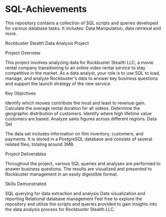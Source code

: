 # SQL-Achievements
This repository contains a collection of SQL scripts and queries developed for various database tasks. It includes:  Data Manipulation, data retrieval and more.

Rockbuster Stealth Data Analysis Project

Project Overview

This project involves analyzing data for Rockbuster Stealth LLC, a movie rental company transitioning to an online video rental service to stay competitive in the market. As a data analyst, your role is to use SQL to load, manage, and analyze Rockbuster's data to answer key business questions and support the launch strategy of the new service.

Key Objectives

Identify which movies contribute the most and least to revenue gain.
Calculate the average rental duration for all videos.
Determine the geographic distribution of customers.
Identify where high lifetime value customers are based.
Analyze sales figures across different regions.
Data Set

The data set includes information on film inventory, customers, and payments. It is stored in a PostgreSQL database and consists of several related files, totaling around 3MB.

Project Deliverables

Throughout the project, various SQL queries and analyses are performed to answer business questions. The results are visualized and presented to Rockbuster management in an easily digestible format.

Skills Demonstrated

SQL querying for data extraction and analysis
Data visualization and reporting
Relational database management
Feel free to explore the repository and utilize the scripts and queries provided to gain insights into the data analysis process for Rockbuster Stealth LLC.

